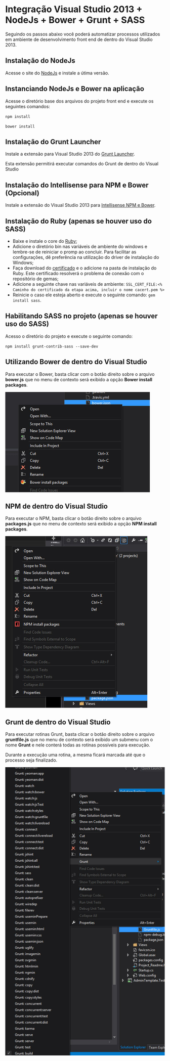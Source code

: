 # Integração Visual Studio 2013 + NodeJs + Bower + Grunt + SASS  #

Seguindo os passos abaixo você poderá automatizar processos utilizados em ambiente de desenvolvimento front end de dentro do Visual Studio 2013.


## Instalação do NodeJs ##
Acesse o site do [NodeJs](http://nodejs.org/ "NodeJs") e instale a útima versão.

## Instanciando NodeJs e Bower na aplicação ##
Acesse o diretório base dos arquivos do projeto front end e execute os seguintes comandos:

`npm install`

`bower install` 

## Instalação do Grunt Launcher ##
Instale a extensão para Visual Studio 2013 do [Grunt Launcher](https://visualstudiogallery.msdn.microsoft.com/dcbc5325-79ef-4b72-960e-0a51ee33a0ff "Grunt Laucher").

Esta extensão permitirá executar comandos do Grunt de dentro do Visual Studio 

## Instalação do Intellisense para NPM e Bower (Opcional) ##
Instale a extensão do Visual Studio 2013 para [Intellisense NPM e Bower](https://visualstudiogallery.msdn.microsoft.com/65748cdb-4087-497e-a394-2e3449c8e61e "Intellisense NPM e Bower").

## Instalação do Ruby (apenas se houver uso do SASS) ##
- Baixe e instale o core do [Ruby](http://rubyinstaller.org/downloads/ "Ruby");
- Adicione o diretório bin nas variáveis de ambiente do windows e lembre-se de reiniciar o promp ao concluir. Para facilitar as configurações, dê preferência na utilização do driver de instalação do Windows;
- Faça download do [certificado](http://curl.haxx.se/ca/cacert.pem "certificado") e o adicione na pasta de instalação do Ruby. Este certificado resolverá o problema de conexão com o repositório de gemas;
- Adicione a seguinte chave nas variáveis de ambiente: `SSL_CERT_FILE:<% Caminho do certificado da etapa acima, incluir o nome cacert.pem %>`
- Reinicie o caso ele esteja aberto e execute o seguinte comando: `gem install sass`.

## Habilitando SASS no projeto (apenas se houver uso do SASS) ##
Acesso o diretório do projeto e execute o seguinte comando:

`npm install grunt-contrib-sass --save-dev`

## Utilizando Bower de dentro do Visual Studio ##
Para executar o Bower, basta clicar com o botão direito sobre o arquivo **bower.js** que no menu de contexto será exibido a opção **Bower install packages**.

![](images/Bower.jpg)


## NPM de dentro do Visual Studio ##
Para executar o NPM, basta clicar o botão direito sobre o arquivo **packages.js** que no menu de contexto será exibido a opção **NPM install packages**.

![](images/Npm.jpg)


## Grunt de dentro do Visual Studio ##
Para executar rotinas Grunt, basta clicar o botão direito sobre o arquivo **gruntfile.js** que no menu de contexto será exibido um submenu com o nome **Grunt** e nele conterá todas as rotinas possíveis para execução.

Durante a execução uma rotina, a mesma ficará marcada até que o processo seja finalizado.

![](images/Grunt.jpg)